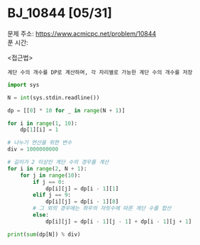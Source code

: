 # BJ_10844 [05/31] </br>
문제 주소: https://www.acmicpc.net/problem/10844 </br>
푼 시간: </br>

<접근법>
```
계단 수의 개수를 DP로 계산하며, 각 자리별로 가능한 계단 수의 개수를 저장
```


```python
import sys

N = int(sys.stdin.readline())

dp = [[0] * 10 for _ in range(N + 1)]

for i in range(1, 10):
    dp[1][i] = 1

# 나누기 연산을 위한 변수
div = 1000000000

# 길이가 2 이상인 계단 수의 경우를 계산
for i in range(2, N + 1):
    for j in range(10):
        if j == 0:
            dp[i][j] = dp[i - 1][1]
        elif j == 9:
            dp[i][j] = dp[i - 1][8]
        # 그 외의 경우에는 좌우의 자릿수에 따른 계단 수를 합산
        else:
            dp[i][j] = dp[i - 1][j - 1] + dp[i - 1][j + 1]

print(sum(dp[N]) % div)
```